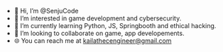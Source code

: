 - 👋 Hi, I’m @SenjuCode
- 👀 I’m interested in game development and cybersecurity.
- 🌱 I’m currently learning Python, JS, Springbooth and ethical hacking.
- 💞️ I’m looking to collaborate on game, app developements.
- 🌐 You can reach me at kailathecengineer@gmail.com

<!---
SenjuCode/SenjuCode is a ✨ special ✨ repository because its `README.md` (this file) appears on your GitHub profile.
You can click the Preview link to take a look at your changes.
--->
